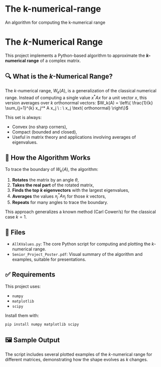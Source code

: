 # The k-numerical-range
An algorithm for computing the k-numerical range

# The $k$-Numerical Range

This project implements a Python-based algorithm to approximate the **$k$-numerical range** of a complex matrix.

## 🔍 What is the $k$-Numerical Range?

The $k$-numerical range, $W_k(A)$, is a generalization of the classical numerical range. Instead of computing a single value $x^*Ax$ for a unit vector $x$, this version averages over $k$ orthonormal vectors:
$W_k(A) = \left\{ \frac{1}{k} \sum_{j=1}^{k} x_j^* A x_j \ : \ x_j \text{ orthonormal} \right\}$

This set is always:
- Convex (no sharp corners),
- Compact (bounded and closed),
- Useful in matrix theory and applications involving averages of eigenvalues.

## 🧠 How the Algorithm Works

To trace the boundary of $W_k(A)$, the algorithm:
1. **Rotates** the matrix by an angle $\theta$,
2. **Takes the real part** of the rotated matrix,
3. **Finds the top $k$ eigenvectors** with the largest eigenvalues,
4. **Averages** the values $x_j^* A x_j$ for those $k$ vectors,
5. **Repeats** for many angles to trace the boundary.

This approach generalizes a known method (Carl Cowen’s) for the classical case $k = 1$.

## 📁 Files

- `AllKValues.py`: The core Python script for computing and plotting the $k$-numerical range.
- `Senior_Project_Poster.pdf`: Visual summary of the algorithm and examples, suitable for presentations.

## ✅ Requirements

This project uses:
- `numpy`
- `matplotlib`
- `scipy`

Install them with:

```bash
pip install numpy matplotlib scipy
```

## 🖼️ Sample Output

The script includes several plotted examples of the $k$-numerical range for different matrices, demonstrating how the shape evolves as $k$ changes.
